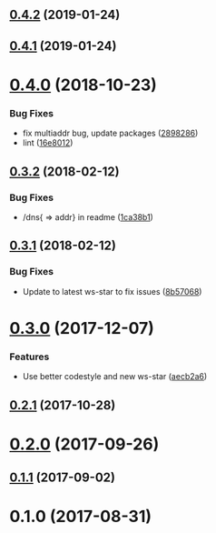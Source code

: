 <a name="0.4.2"></a>
## [0.4.2](https://github.com/mkg20001/js-libp2p-websocket-star-multi/compare/v0.4.0...v0.4.2) (2019-01-24)



<a name="0.4.1"></a>
## [0.4.1](https://github.com/mkg20001/js-libp2p-websocket-star-multi/compare/v0.4.0...v0.4.1) (2019-01-24)



<a name="0.4.0"></a>
# [0.4.0](https://github.com/mkg20001/js-libp2p-websocket-star-multi/compare/v0.3.2...v0.4.0) (2018-10-23)


### Bug Fixes

* fix multiaddr bug, update packages ([2898286](https://github.com/mkg20001/js-libp2p-websocket-star-multi/commit/2898286))
* lint ([16e8012](https://github.com/mkg20001/js-libp2p-websocket-star-multi/commit/16e8012))



<a name="0.3.2"></a>
## [0.3.2](https://github.com/mkg20001/js-libp2p-websocket-star-multi/compare/v0.3.1...v0.3.2) (2018-02-12)


### Bug Fixes

* /dns{ => addr} in readme ([1ca38b1](https://github.com/mkg20001/js-libp2p-websocket-star-multi/commit/1ca38b1))



<a name="0.3.1"></a>
## [0.3.1](https://github.com/mkg20001/js-libp2p-websocket-star-multi/compare/v0.3.0...v0.3.1) (2018-02-12)


### Bug Fixes

* Update to latest ws-star to fix issues ([8b57068](https://github.com/mkg20001/js-libp2p-websocket-star-multi/commit/8b57068))



<a name="0.3.0"></a>
# [0.3.0](https://github.com/mkg20001/js-libp2p-websocket-star-multi/compare/v0.2.1...v0.3.0) (2017-12-07)


### Features

* Use better codestyle and new ws-star ([aecb2a6](https://github.com/mkg20001/js-libp2p-websocket-star-multi/commit/aecb2a6))



<a name="0.2.1"></a>
## [0.2.1](https://github.com/mkg20001/js-libp2p-websocket-star-multi/compare/v0.2.0...v0.2.1) (2017-10-28)



<a name="0.2.0"></a>
# [0.2.0](https://github.com/mkg20001/js-libp2p-websocket-star-multi/compare/v0.1.1...v0.2.0) (2017-09-26)



<a name="0.1.1"></a>
## [0.1.1](https://github.com/mkg20001/js-libp2p-websocket-star-multi/compare/v0.1.0...v0.1.1) (2017-09-02)



<a name="0.1.0"></a>
# 0.1.0 (2017-08-31)



